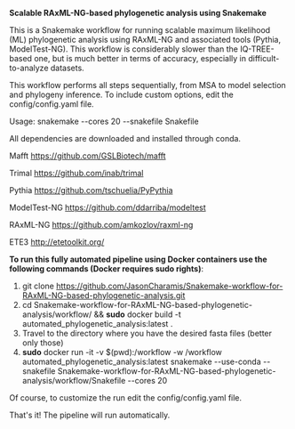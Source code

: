 **Scalable RAxML-NG-based phylogenetic analysis using Snakemake**

This is a Snakemake workflow for running scalable maximum likelihood (ML) phylogenetic analysis using RAxML-NG and associated tools (Pythia, ModelTest-NG). This workflow is considerably slower than the IQ-TREE-based one, but is much better in terms of accuracy, especially in difficult-to-analyze datasets.

This workflow performs all steps sequentially, from MSA to model selection and phylogeny inference. 
To include custom options, edit the config/config.yaml file.

Usage:
snakemake --cores 20 --snakefile Snakefile

All dependencies are downloaded and installed through conda.

Mafft
https://github.com/GSLBiotech/mafft

Trimal
https://github.com/inab/trimal

Pythia
https://github.com/tschuelia/PyPythia

ModelTest-NG
https://github.com/ddarriba/modeltest

RAxML-NG
https://github.com/amkozlov/raxml-ng

ETE3
http://etetoolkit.org/

**To run this fully automated pipeline using Docker containers use the following commands (Docker requires sudo rights)**:
1. git clone https://github.com/JasonCharamis/Snakemake-workflow-for-RAxML-NG-based-phylogenetic-analysis.git
2. cd Snakemake-workflow-for-RAxML-NG-based-phylogenetic-analysis/workflow/ && **sudo** docker build -t automated_phylogenetic_analysis:latest . 
3. Travel to the directory where you have the desired fasta files (better only those)
4. **sudo** docker run -it -v $(pwd):/workflow -w /workflow automated_phylogenetic_analysis:latest snakemake --use-conda --snakefile Snakemake-workflow-for-RAxML-NG-based-phylogenetic-analysis/workflow/Snakefile --cores 20

Of course, to customize the run edit the config/config.yaml file. 

That's it! The pipeline will run automatically.



